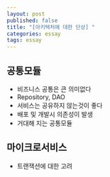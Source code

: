 ```yaml
---
layout: post
published: false
title: "[아키텍처에 대한 단상] "
categories: essay
tags: essay 
---
```


## 공통모듈

- 비즈니스 공통은 큰 의미없다
- Repository, DAO
- 서비스는 공유하지 않는것이 좋다
- 배포 및 개발시 의존성이 발생
- 거대해 지는 공통모듈

## 마이크로서비스 
- 트랜잭션에 대한 고려

